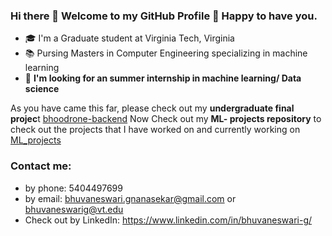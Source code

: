 ### Hi there 👋 Welcome to my GitHub Profile 🎉 Happy to have you.

- 🎓 I'm a Graduate student at Virginia Tech, Virginia
- 📚 Pursing Masters in Computer Engineering specializing in machine learning
- 🧐 **I'm looking for an summer internship in machine learning/ Data science**

As you have came this far, please check out my **undergraduate final projec**t [bhoodrone-backend](https://github.com/bhuvaneswarignanasekar/bhoodrone-backend)
Now Check out my **ML- projects repository** to check out the projects that I have worked on and currently working on [ML_projects](https://github.com/bhuvaneswarignanasekar/ML-projects)
<h3>Contact me:</h3>

- by phone: 5404497699
- by email: bhuvaneswari.gnanasekar@gmail.com or bhuvaneswarig@vt.edu
- Check out by LinkedIn: https://www.linkedin.com/in/bhuvaneswari-g/


<!--
**bhuvaneswarignanasekar/bhuvaneswarignanasekar** is a ✨ _special_ ✨ repository because its `README.md` (this file) appears on your GitHub profile.

Here are some ideas to get you started:

- 🔭 I’m currently working on ...
- 🌱 I’m currently learning ...
- 👯 I’m looking to collaborate on ...
- 🤔 I’m looking for help with ...
- 💬 Ask me about ...
- 📫 How to reach me: ...
- 😄 Pronouns: ...
- ⚡ Fun fact: ...
-->
